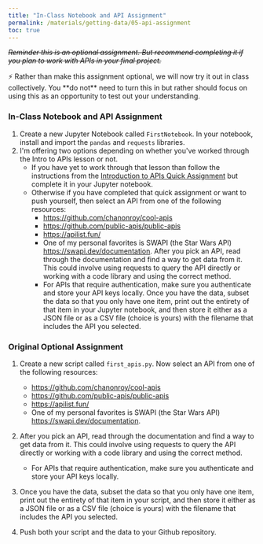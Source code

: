 ```yaml
---
title: "In-Class Notebook and API Assignment"
permalink: /materials/getting-data/05-api-assignment
toc: true
---
```


~~*Reminder this is an optional assignment. But recommend completing it if you plan to work with APIs in your final project.*~~

<div class="notice--info">⚡️ Rather than make this assignment optional, we will now try it out in class collectively. You **do not** need to turn this in but rather should focus on using this as an opportunity to test out your understanding.</div>

### In-Class Notebook and API Assignment

1. Create a new Jupyter Notebook called `FirstNotebook`. In your notebook, install and import the `pandas` and `requests` libraries.
2. I'm offering two options depending on whether you've worked through the Intro to APIs lesson or not. 
   - If you have yet to work through that lesson than follow the instructions from the [Introduction to APIs Quick Assignment]({{site.baseurl}}/materials/getting-data/04-intro-apis/#quick-assignment) but complete it in your Jupyter notebook. 
   - Otherwise if you have completed that quick assignment or want to push yourself, then select an API from one of the following resources:
     - <https://github.com/chanonroy/cool-apis>
     - <https://github.com/public-apis/public-apis>
     - <https://apilist.fun/>
     - One of my personal favorites is SWAPI (the Star Wars API) <https://swapi.dev/documentation>.
   After you pick an API, read through the documentation and find a way to get data from it. This could involve using requests to query the API directly or working with a code library and using the correct method.
     - For APIs that require authentication, make sure you authenticate and store your API keys locally.
   Once you have the data, subset the data so that you only have one item, print out the entirety of that item in your Jupyter notebook, and then store it either as a JSON file or as a CSV file (choice is yours) with the filename that includes the API you selected.

### Original Optional Assignment

1. Create a new script called `first_apis.py`. Now select an API from one of the following resources:
   - <https://github.com/chanonroy/cool-apis>
   - <https://github.com/public-apis/public-apis>
   - <https://apilist.fun/>
   - One of my personal favorites is SWAPI (the Star Wars API) <https://swapi.dev/documentation>.

2. After you pick an API, read through the documentation and find a way to get data from it. This could involve using requests to query the API directly or working with a code library and using the correct method. 
   - For APIs that require authentication, make sure you authenticate and store your API keys locally.

3. Once you have the data, subset the data so that you only have one item, print out the entirety of that item in your script, and then store it either as a JSON file or as a CSV file (choice is yours) with the filename that includes the API you selected.

4. Push both your script and the data to your Github repository.
